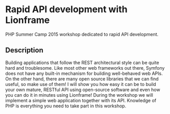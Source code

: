 Rapid API development with Lionframe
=======

PHP Summer Camp 2015 workshop dedicated to rapid API development.

Description
-----------

Building applications that follow the REST architectural style can be quite hard and troublesome. Like most other web frameworks out there, Symfony does not have any built-in mechanism for building well-behaved web APIs. On the other hand, there are many open source libraries that we can find useful, so make use of them! I will show you how easy it can be to build your own mature, RESTful API using open-source software and even how you can do it in minutes using Lionframe! During the workshop we will implement a simple web application together with its API. Knowledge of PHP is everything you need to take part in this workshop.
